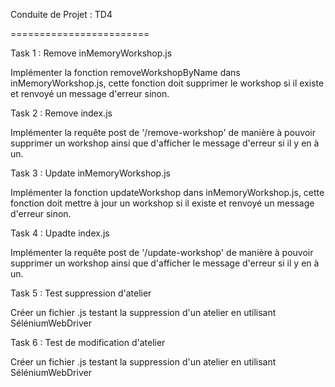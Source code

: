 Conduite de Projet : TD4

========================

Task 1 : Remove inMemoryWorkshop.js

Implémenter la fonction removeWorkshopByName dans inMemoryWorkshop.js, cette fonction doit supprimer le workshop si il existe et renvoyé un message d'erreur sinon.

Task 2 : Remove index.js

Implémenter la requête post de '/remove-workshop' de manière à pouvoir supprimer un workshop ainsi que d'afficher le message d'erreur si il y en à un.

Task 3 : Update inMemoryWorkshop.js

Implémenter la fonction updateWorkshop dans inMemoryWorkshop.js, cette fonction doit mettre à jour un workshop si il existe et renvoyé un message d'erreur sinon.

Task 4 : Upadte index.js

Implémenter la requête post de '/update-workshop' de manière à pouvoir supprimer un workshop ainsi que d'afficher le message d'erreur si il y en à un.

Task 5 : Test suppression d'atelier

Créer un fichier .js testant la suppression d'un atelier en utilisant SéléniumWebDriver

Task 6 : Test de modification d'atelier

Créer un fichier .js testant la suppression d'un atelier en utilisant SéléniumWebDriver
